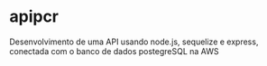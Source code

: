 # apipcr
Desenvolvimento de uma API usando node.js, sequelize e express, conectada com o banco de dados postegreSQL na AWS
